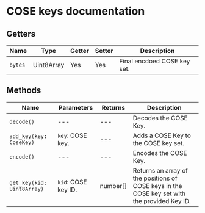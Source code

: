 # COSE keys documentation

## Getters

| Name | Type | Getter | Setter | Description |
| ---- | ---- | ------ | ------ | ----------- |
| `bytes` | Uint8Array | Yes | Yes | Final encdoed COSE key set. |

## Methods 

| Name | Parameters | Returns | Description |
| ---- | ---------- | ------- | ----------- |
| `decode()` | --- | --- | Decodes the COSE Key. | 
| `add_key(key: CoseKey)` | `key`: COSE key. | --- | Adds a COSE Key to the COSE key set. | 
| `encode()` | --- | --- | Encodes the COSE Key. | 
| `get_key(kid: Uint8Array)` | `kid`: COSE key ID. | number[] | Returns an array of the positions of COSE keys in the COSE key set with the provided Key ID. |
